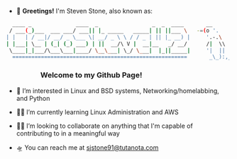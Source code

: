 - 🖖 **Greetings!** I'm Steven Stone, also known as:

  
```bash
  ____ _              ____  _                 _  _  ____       __
 / ___(_)___  ___ ___/ ___|| |_ _____   _____| || ||___ \   -=(o '.
| |   | / __|/ __/ _ \___ \| __/ _ \ \ / / _ | || |_ __) |     '.-.\
| |___| \__ | (_| (_) ___) | ||  __/\ V |  __|__   _/ __/      /|  \\
 \____|_|___/\___\___|____/ \__\___| \_/ \___|  |_||_____|     '|  ||
  =======================================================       _\_):,_
```
### $~~~~~~~~~~~~~~~~~~~$ Welcome to my Github Page!  



- 🐧 I’m interested in Linux and BSD systems, Networking/homelabbing, and Python
  
- 🧙‍♂️ I’m currently learning Linux Administration and AWS 
  
- 🏴‍☠️ I’m looking to collaborate on anything that I'm capable of contributing to in a meaningful way
  
- 🛸 You can reach me at sjstone91@tutanota.com
  
